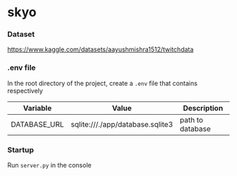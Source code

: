 # skyo

### Dataset

https://www.kaggle.com/datasets/aayushmishra1512/twitchdata

### .env file

In the root directory of the project, create a `.env` file that contains respectively

| Variable | Value | Description |
|---|---|---|
| DATABASE_URL | sqlite:///./app/database.sqlite3 | path to database |

### Startup

Run `server.py` in the console
